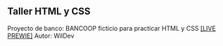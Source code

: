 ## Taller HTML y CSS
Proyecto de banco: BANCOOP ficticio para practicar HTML y CSS
<a href="#">[LIVE PREWIE]</a>
Autor: WilDev